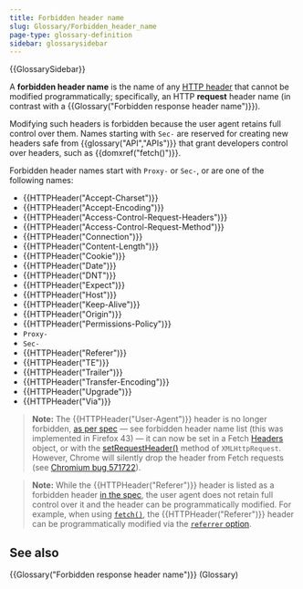 ```yaml
---
title: Forbidden header name
slug: Glossary/Forbidden_header_name
page-type: glossary-definition
sidebar: glossarysidebar
---
```


{{GlossarySidebar}}

A **forbidden header name** is the name of any [HTTP header](/en-US/docs/Web/HTTP/Headers) that cannot be modified programmatically; specifically, an HTTP **request** header name (in contrast with a {{Glossary("Forbidden response header name")}}).

Modifying such headers is forbidden because the user agent retains full control over them. Names starting with `Sec-` are reserved for creating new headers safe from {{glossary("API","APIs")}} that grant developers control over headers, such as {{domxref("fetch()")}}.

Forbidden header names start with `Proxy-` or `Sec-`, or are one of the following names:

- {{HTTPHeader("Accept-Charset")}}
- {{HTTPHeader("Accept-Encoding")}}
- {{HTTPHeader("Access-Control-Request-Headers")}}
- {{HTTPHeader("Access-Control-Request-Method")}}
- {{HTTPHeader("Connection")}}
- {{HTTPHeader("Content-Length")}}
- {{HTTPHeader("Cookie")}}
- {{HTTPHeader("Date")}}
- {{HTTPHeader("DNT")}}
- {{HTTPHeader("Expect")}}
- {{HTTPHeader("Host")}}
- {{HTTPHeader("Keep-Alive")}}
- {{HTTPHeader("Origin")}}
- {{HTTPHeader("Permissions-Policy")}}
- `Proxy-`
- `Sec-`
- {{HTTPHeader("Referer")}}
- {{HTTPHeader("TE")}}
- {{HTTPHeader("Trailer")}}
- {{HTTPHeader("Transfer-Encoding")}}
- {{HTTPHeader("Upgrade")}}
- {{HTTPHeader("Via")}}

> **Note:** The {{HTTPHeader("User-Agent")}} header is no longer forbidden, [as per spec](https://fetch.spec.whatwg.org/#terminology-headers) — see forbidden header name list (this was implemented in Firefox 43) — it can now be set in a Fetch [Headers](/en-US/docs/Web/API/Headers) object, or with the [setRequestHeader()](/en-US/docs/Web/API/XMLHttpRequest/setRequestHeader) method of `XMLHttpRequest`. However, Chrome will silently drop the header from Fetch requests (see [Chromium bug 571722](https://crbug.com/571722)).

> **Note:** While the {{HTTPHeader("Referer")}} header is listed as a forbidden header [in the spec](https://fetch.spec.whatwg.org/#forbidden-request-header), the user agent does not retain full control over it and the header can be programmatically modified. For example, when using [`fetch()`](/en-US/docs/Web/API/fetch), the {{HTTPHeader("Referer")}} header can be programmatically modified via the [`referrer` option](/en-US/docs/Web/API/fetch#referrer).

## See also

{{Glossary("Forbidden response header name")}} (Glossary)
